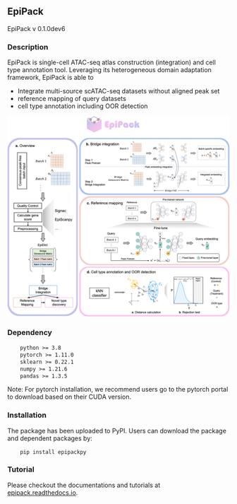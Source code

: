 ## EpiPack
EpiPack v 0.1.0dev6

### Description
EpiPack is single-cell ATAC-seq atlas construction (integration) and cell type annotation tool. Leveraging its heterogeneous domain adaptation framework, EpiPack is able to
* Integrate multi-source scATAC-seq datasets without aligned peak set
* reference mapping of query datasets
* cell type annotation including OOR detection

<img src = "figures/overview.png" width = 600ptx>

### Dependency
```
    python >= 3.8
    pytorch >= 1.11.0
    sklearn >= 0.22.1
    numpy >= 1.21.6
    pandas >= 1.3.5
```
Note: For pytorch installation, we recommend users go to the pytorch portal to download based on their CUDA version.

### Installation
The package has been uploaded to PyPI. Users can download the package and dependent packages by:
```
    pip install epipackpy
```

### Tutorial

Please checkout the documentations and tutorials at [epipack.readthedocs.io](https://epipack.readthedocs.io/).
